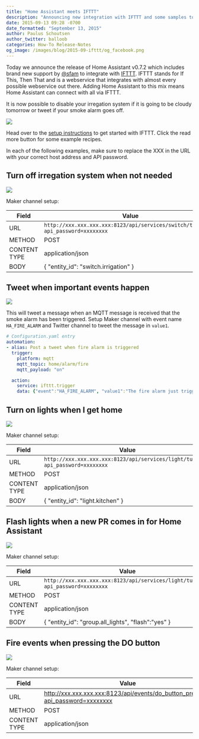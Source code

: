 ```yaml
---
title: "Home Assistant meets IFTTT"
description: "Announcing new integration with IFTTT and some samples to get started."
date: 2015-09-13 09:28 -0700
date_formatted: "September 13, 2015"
author: Paulus Schoutsen
author_twitter: balloob
categories: How-To Release-Notes
og_image: /images/blog/2015-09-ifttt/og_facebook.png
---
```


Today we announce the release of Home Assistant v0.7.2 which includes brand new support by [@sfam][github-sfam] to integrate with [IFTTT][ifttt]. IFTTT stands for If This, Then That and is a webservice that integrates with almost every possible webservice out there. Adding Home Assistant to this mix means Home Assistant can connect with all via IFTTT.

It is now possible to disable your irregation system if it is going to be cloudy tomorrow or tweet if your smoke alarm goes off.

[github-sfam]: https://github.com/sfam
[ifttt]: https://ifttt.com

<p class='img'>
  <img src='/images/blog/2015-09-ifttt/splash.png'>
</p>

Head over to the [setup instructions](/integrations/ifttt/) to get started with IFTTT. Click the read more button for some example recipes.

<!--more-->

In each of the following examples, make sure to replace the XXX in the URL with your correct host address and API password.

## Turn off irregation system when not needed

<p class='img'>
  <img src='/images/blog/2015-09-ifttt/recipe-weather.png' />
</p>

Maker channel setup:

| Field | Value |
| ----- | ----- |
| URL   |  `http://xxx.xxx.xxx.xxx:8123/api/services/switch/turn_off?api_password=xxxxxxxx`
| METHOD | POST
| CONTENT TYPE | application/json
| BODY | { "entity_id": "switch.irrigation" }

## Tweet when important events happen

<p class='img'>
  <img src='/images/blog/2015-09-ifttt/recipe-twitter.png' />
</p>

This will tweet a message when an MQTT message is received that the smoke alarm has been triggered. Setup Maker channel with event name `HA_FIRE_ALARM` and Twitter channel to tweet the message in `value1`.

```yaml
# Configuration.yaml entry
automation:
- alias: Post a tweet when fire alarm is triggered
  trigger:
    platform: mqtt
    mqtt_topic: home/alarm/fire
    mqtt_payload: "on"

  action:
    service: ifttt.trigger
    data: {"event":"HA_FIRE_ALARM", "value1":"The fire alarm just triggered!"}
```

## Turn on lights when I get home

<p class='img'>
  <img src='/images/blog/2015-09-ifttt/recipe-geo.png' />
</p>

Maker channel setup:

| Field | Value |
| ----- | ----- |
| URL   |  `http://xxx.xxx.xxx.xxx:8123/api/services/light/turn_on?api_password=xxxxxxxx`
| METHOD | POST
| CONTENT TYPE | application/json
| BODY | { "entity_id": "light.kitchen" }

## Flash lights when a new PR comes in for Home Assistant

<p class='img'>
  <img src='/images/blog/2015-09-ifttt/recipe-github.png' />
</p>

Maker channel setup:

| Field | Value |
| ----- | ----- |
| URL   |  `http://xxx.xxx.xxx.xxx:8123/api/services/light/turn_on?api_password=xxxxxxxx`
| METHOD | POST
| CONTENT TYPE | application/json
| BODY | { "entity_id": "group.all_lights", "flash":"yes" }

## Fire events when pressing the DO button

<p class='img'>
  <img src='/images/blog/2015-09-ifttt/recipe-do.png' />
</p>

Maker channel setup:

| Field | Value |
| ----- | ----- |
| URL   |  http://xxx.xxx.xxx.xxx:8123/api/events/do_button_pressed?api_password=xxxxxxxx
| METHOD | POST
| CONTENT TYPE | application/json
